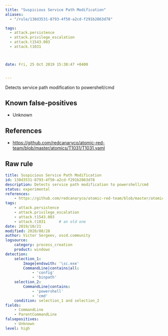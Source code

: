 ```yaml
---
title: "Suspicious Service Path Modification"
aliases:
  - "/rule/138d3531-8793-4f50-a2cd-f291b2863d78"

tags:
  - attack.persistence
  - attack.privilege_escalation
  - attack.t1543.003
  - attack.t1031



date: Fri, 25 Oct 2019 15:38:47 +0400


---
```


Detects service path modification to powershell/cmd

<!--more-->


## Known false-positives

* Unknown



## References

* https://github.com/redcanaryco/atomic-red-team/blob/master/atomics/T1031/T1031.yaml


## Raw rule
```yaml
title: Suspicious Service Path Modification
id: 138d3531-8793-4f50-a2cd-f291b2863d78
description: Detects service path modification to powershell/cmd
status: experimental
references:
    - https://github.com/redcanaryco/atomic-red-team/blob/master/atomics/T1031/T1031.yaml
tags:
    - attack.persistence
    - attack.privilege_escalation
    - attack.t1543.003
    - attack.t1031      # an old one     
date: 2019/10/21
modified: 2020/08/28
author: Victor Sergeev, oscd.community
logsource:
    category: process_creation
    product: windows
detection:
    selection_1:
        Image|endswith: '\sc.exe'
        CommandLine|contains|all:
            - 'config'
            - 'binpath'
    selection_2:
        CommandLine|contains:
            - 'powershell'
            - 'cmd'
    condition: selection_1 and selection_2
fields:
    - CommandLine
    - ParentCommandLine
falsepositives:
    - Unknown
level: high

```
